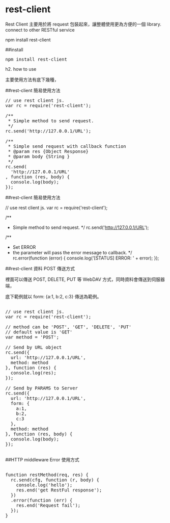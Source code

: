 rest-client
==========

Rest Client 主要用於將 request 包裝起來，讓整體使用更為方便的一個 library.
connect to other RESTful service

  npm install rest-client


##install

<pre>
npm install rest-client
</pre>

h2. how to use

主要使用方法有底下幾種，

##rest-client 簡易使用方法

<pre>
// use rest client js.
var rc = require('rest-client');

/**
 * Simple method to send request.
 */
rc.send('http://127.0.0.1/URL');

/**
 * Simple send request with callback function
 * @param res {Object Response}
 * @param body {String }
 */
rc.send(
  'http://127.0.0.1/URL'
, function (res, body) {
  console.log(body);
});
</pre>


##rest-client 簡易使用方法

// use rest client js.
var rc = require('rest-client');

/**
 * Simple method to send request.
 */
rc.send('http://127.0.0.1/URL');

/**
 * Set ERROR
 * the parameter will pass the error message to callback.
 */
rc.error(function (error) {
  console.log('[STATUS] ERROR: ' + error);
});


##rest-client 資料 POST 傳送方式

裡面可以傳送 POST, DELETE, PUT 等 WebDAV 方式，同時資料會傳送到伺服器端，

底下範例就以 form: {a:1, b:2, c:3} 傳送為範例。

<pre>

// use rest client js.
var rc = require('rest-client');

// method can be 'POST', 'GET', 'DELETE', 'PUT'
// default value is 'GET'
var method = 'POST';

// Send by URL object
rc.send({
  url: 'http://127.0.0.1/URL',
  method: method
}, function (res) {
  console.log(res);
});

// Send by PARAMS to Server
rc.send({
  url: 'http://127.0.0.1/URL',
  form: {
    a:1,
    b:2,
    c:3
  },
  method: method
}, function (res, body) {
  console.log(body);
});

</pre>

##HTTP middleware Error 使用方式

<pre>

function restMethod(req, res) {
  rc.send(cfg, function (r, body) {
    console.log('hello');
    res.end('get RestFul response');
  })
  .error(function (err) {
    res.end('Request fail');
  });
}

</pre>

